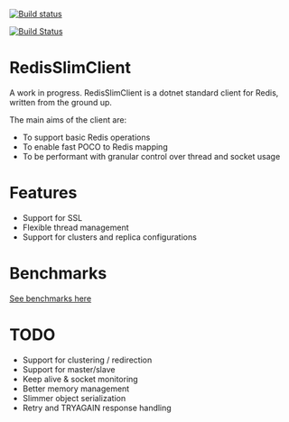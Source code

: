 [![Build status](https://ci.appveyor.com/api/projects/status/0eagkgc04t1jvg1m?svg=true)](https://ci.appveyor.com/project/roberino/redisslimclient)

[![Build Status](https://travis-ci.org/roberino/RedisSlimClient.svg?branch=master)](https://travis-ci.org/roberino/RedisSlimClient)

# RedisSlimClient

A work in progress. RedisSlimClient is a dotnet standard client for Redis, written from the ground up.

The main aims of the client are:

* To support basic Redis operations
* To enable fast POCO to Redis mapping
* To be performant with granular control over thread and socket usage

# Features

* Support for SSL
* Flexible thread management
* Support for clusters and replica configurations

# Benchmarks

[See benchmarks here](docs/benchmarks/RedisSlimClient.Benchmarks.RedisClientBenchmarks-report-github.md)

# TODO

* Support for clustering / redirection
* Support for master/slave
* Keep alive & socket monitoring
* Better memory management
* Slimmer object serialization
* Retry and TRYAGAIN response handling
